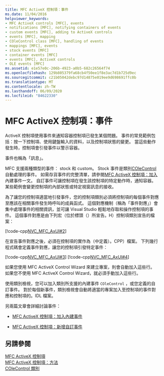 ```yaml
---
title: MFC ActiveX 控制項：事件
ms.date: 11/04/2016
helpviewer_keywords:
- MFC ActiveX controls [MFC], events
- notifications [MFC], notifying containers of events
- custom events [MFC], adding to ActiveX controls
- events [MFC], mapping
- COleControl class [MFC], handling of events
- mappings [MFC], events
- stock events [MFC]
- container events [MFC]
- events [MFC], ActiveX controls
- OLE events [MFC]
ms.assetid: e1e57e0c-206b-4923-a0b5-682c26564f74
ms.openlocfilehash: 129b805379fa68cb4f50ee1f8e3ac7d1b725d9ec
ms.sourcegitcommit: c21b05042debc97d14875e019ee9d698691ffc0b
ms.translationtype: MT
ms.contentlocale: zh-TW
ms.lasthandoff: 06/09/2020
ms.locfileid: "84622330"
---
```

# <a name="mfc-activex-controls-events"></a>MFC ActiveX 控制項：事件

ActiveX 控制項使用事件來通知容器控制項已發生某個問題。 事件的常見範例包括：按一下控制項、使用鍵盤輸入的資料，以及控制項狀態的變更。 當這些動作發生時，控制項會引發事件以警示容器。

事件也稱為「訊息」。

MFC 支援兩種類型的事件： stock 和 custom。 Stock 事件是類別[COleControl](reference/colecontrol-class.md)自動處理的事件。 如需存貨事件的完整清單，請參閱[MFC ActiveX 控制項：加入](mfc-activex-controls-adding-stock-events-to-an-activex-control.md)內建事件一文。 自訂事件可讓控制項在發生該控制項的特定動作時，通知容器。 某些範例會變更控制項的內部狀態或特定視窗訊息的接收。

為了讓您的控制項適當地引發事件，您的控制項類別必須將控制項的每個事件對應至應該在相關事件發生時呼叫的成員函式。 這個對應機制（稱為「事件對應」）會集中處理事件的相關資訊，並可讓 Visual Studio 輕鬆地存取和操作控制項的事件。 這個事件對應是由下列宏（位於標頭（）所宣告。H）控制項類別宣告的檔案：

[!code-cpp[NVC_MFC_AxUI#2](codesnippet/cpp/mfc-activex-controls-events_1.h)]

在宣告事件對應之後，必須在控制項的實作為（中定義）。CPP）檔案。 下列幾行程式碼會定義事件對應，讓您的控制項引發特定事件：

[!code-cpp[NVC_MFC_AxUI#3](codesnippet/cpp/mfc-activex-controls-events_2.cpp)]
[!code-cpp[NVC_MFC_AxUI#4](codesnippet/cpp/mfc-activex-controls-events_3.cpp)]

如果您使用 MFC ActiveX Control Wizard 來建立專案，則會自動加入這些行。 如果您不使用 MFC ActiveX Control Wizard，就必須手動加入這些行。

使用類別檢視，您可以加入類別所支援的內建事件 `COleControl` ，或您定義的自訂事件。 對於每個新事件，類別檢視會自動將適當的專案加入至控制項的事件對應和控制項的。IDL 檔案。

另兩篇文章會詳細討論事件：

- [MFC ActiveX 控制項：加入內建事件](mfc-activex-controls-adding-stock-events-to-an-activex-control.md)

- [MFC ActiveX 控制項：新增自訂事件](mfc-activex-controls-adding-custom-events.md)

## <a name="see-also"></a>另請參閱

[MFC ActiveX 控制項](mfc-activex-controls.md)<br/>
[MFC ActiveX 控制項：方法](mfc-activex-controls-methods.md)<br/>
[COleControl 類別](reference/colecontrol-class.md)
